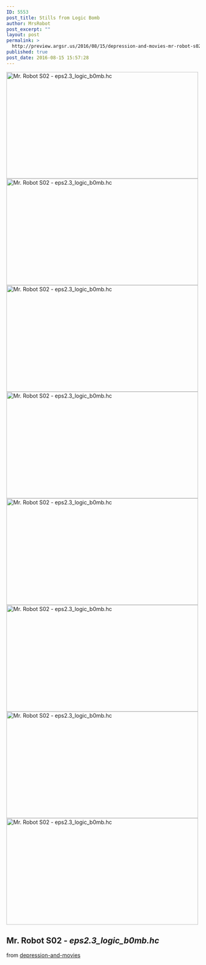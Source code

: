 ```yaml
---
ID: 5553
post_title: Stills from Logic Bomb
author: MrsRobot
post_excerpt: ""
layout: post
permalink: >
  http://preview.argsr.us/2016/08/15/depression-and-movies-mr-robot-s02/
published: true
post_date: 2016-08-15 15:57:28
---
```

<div id="photoset_148469468517" class="photo-slideshow processed" data-layout="11111111">
<div class="row clearit">
<div class="photo-data count-1">
<div class="pxu-photo"><img class="" src="https://68.media.tumblr.com/f08577b741c236f418ea56359ccfa07b/tumblr_obes7oVFXx1r61a7no3_540.jpg" alt="Mr. Robot S02 - eps2.3_logic_b0mb.hc" width="500" height="278" data-highres="https://68.media.tumblr.com/f08577b741c236f418ea56359ccfa07b/tumblr_obes7oVFXx1r61a7no3_540.jpg" data-width="540" data-height="300" data-count="1" /></div>
<div class="icons"></div>
</div>
</div>
<div class="row clearit">
<div class="photo-data count-1">
<div class="pxu-photo"><img class="" src="https://68.media.tumblr.com/1f2055561f8c3d7bc7369771fe0f9e78/tumblr_obes7oVFXx1r61a7no1_540.jpg" alt="Mr. Robot S02 - eps2.3_logic_b0mb.hc" width="500" height="278" data-highres="https://68.media.tumblr.com/1f2055561f8c3d7bc7369771fe0f9e78/tumblr_obes7oVFXx1r61a7no1_540.jpg" data-width="540" data-height="300" data-count="2" /></div>
<div class="icons"></div>
</div>
</div>
<div class="row clearit">
<div class="photo-data count-1">
<div class="pxu-photo"><img class="" src="https://68.media.tumblr.com/06a7e4623c9f3ec784d726738d6af1c4/tumblr_obes7oVFXx1r61a7no8_540.jpg" alt="Mr. Robot S02 - eps2.3_logic_b0mb.hc" width="500" height="278" data-highres="https://68.media.tumblr.com/06a7e4623c9f3ec784d726738d6af1c4/tumblr_obes7oVFXx1r61a7no8_540.jpg" data-width="540" data-height="300" data-count="3" /></div>
<div class="icons"></div>
</div>
</div>
<div class="row clearit">
<div class="photo-data count-1">
<div class="pxu-photo"><img class="" src="https://68.media.tumblr.com/86711249095db4736c232654573e9775/tumblr_obes7oVFXx1r61a7no4_540.jpg" alt="Mr. Robot S02 - eps2.3_logic_b0mb.hc" width="500" height="278" data-highres="https://68.media.tumblr.com/86711249095db4736c232654573e9775/tumblr_obes7oVFXx1r61a7no4_540.jpg" data-width="540" data-height="300" data-count="4" /></div>
<div class="icons"></div>
</div>
</div>
<div class="row clearit">
<div class="photo-data count-1">
<div class="pxu-photo"><img class="" src="https://68.media.tumblr.com/baa5fb28574181846920443b78ee767a/tumblr_obes7oVFXx1r61a7no5_540.jpg" alt="Mr. Robot S02 - eps2.3_logic_b0mb.hc" width="500" height="278" data-highres="https://68.media.tumblr.com/baa5fb28574181846920443b78ee767a/tumblr_obes7oVFXx1r61a7no5_540.jpg" data-width="540" data-height="300" data-count="5" /></div>
<div class="icons"></div>
</div>
</div>
<div class="row clearit">
<div class="photo-data count-1">
<div class="pxu-photo"><img class="" src="https://68.media.tumblr.com/8502b7fc5456c1c25a5898e4915fefef/tumblr_obes7oVFXx1r61a7no7_540.jpg" alt="Mr. Robot S02 - eps2.3_logic_b0mb.hc" width="500" height="278" data-highres="https://68.media.tumblr.com/8502b7fc5456c1c25a5898e4915fefef/tumblr_obes7oVFXx1r61a7no7_540.jpg" data-width="540" data-height="300" data-count="6" /></div>
<div class="icons"></div>
</div>
</div>
<div class="row clearit">
<div class="photo-data count-1">
<div class="pxu-photo"><img class="" src="https://68.media.tumblr.com/407c5be579ca1b58f0a60746530debad/tumblr_obes7oVFXx1r61a7no6_540.jpg" alt="Mr. Robot S02 - eps2.3_logic_b0mb.hc" width="500" height="278" data-highres="https://68.media.tumblr.com/407c5be579ca1b58f0a60746530debad/tumblr_obes7oVFXx1r61a7no6_540.jpg" data-width="540" data-height="300" data-count="7" /></div>
<div class="icons"></div>
</div>
</div>
<div class="row clearit">
<div class="photo-data count-1">
<div class="pxu-photo"><img class="" src="https://68.media.tumblr.com/60a605cc8ba4a85357701a0ac2edae6e/tumblr_obes7oVFXx1r61a7no2_540.jpg" alt="Mr. Robot S02 - eps2.3_logic_b0mb.hc" width="500" height="278" data-highres="https://68.media.tumblr.com/60a605cc8ba4a85357701a0ac2edae6e/tumblr_obes7oVFXx1r61a7no2_540.jpg" data-width="540" data-height="300" data-count="8" /></div>
<div class="icons"></div>
</div>
</div>
</div>
<div class="caption">
<h2><b>Mr. Robot S02</b> - <i>eps2.3_logic_b0mb.hc</i></h2>
</div>
from <a class="tumblr_blog" href="http://depression-and-movies.tumblr.com/post/148469468517">depression-and-movies</a>

&nbsp;

&nbsp;